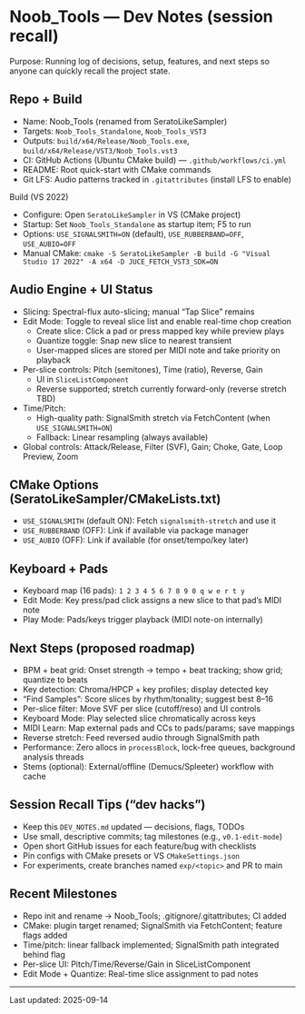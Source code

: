 # Noob_Tools — Dev Notes (session recall)

Purpose: Running log of decisions, setup, features, and next steps so anyone can quickly recall the project state.

## Repo + Build
- Name: Noob_Tools (renamed from SeratoLikeSampler)
- Targets: `Noob_Tools_Standalone`, `Noob_Tools_VST3`
- Outputs: `build/x64/Release/Noob_Tools.exe`, `build/x64/Release/VST3/Noob_Tools.vst3`
- CI: GitHub Actions (Ubuntu CMake build) — `.github/workflows/ci.yml`
- README: Root quick-start with CMake commands
- Git LFS: Audio patterns tracked in `.gitattributes` (install LFS to enable)

Build (VS 2022)
- Configure: Open `SeratoLikeSampler` in VS (CMake project)
- Startup: Set `Noob_Tools_Standalone` as startup item; F5 to run
- Options: `USE_SIGNALSMITH=ON` (default), `USE_RUBBERBAND=OFF`, `USE_AUBIO=OFF`
- Manual CMake: `cmake -S SeratoLikeSampler -B build -G "Visual Studio 17 2022" -A x64 -D JUCE_FETCH_VST3_SDK=ON`

## Audio Engine + UI Status
- Slicing: Spectral-flux auto-slicing; manual “Tap Slice” remains
- Edit Mode: Toggle to reveal slice list and enable real-time chop creation
  - Create slice: Click a pad or press mapped key while preview plays
  - Quantize toggle: Snap new slice to nearest transient
  - User-mapped slices are stored per MIDI note and take priority on playback
- Per-slice controls: Pitch (semitones), Time (ratio), Reverse, Gain
  - UI in `SliceListComponent`
  - Reverse supported; stretch currently forward-only (reverse stretch TBD)
- Time/Pitch:
  - High-quality path: SignalSmith stretch via FetchContent (when `USE_SIGNALSMITH=ON`)
  - Fallback: Linear resampling (always available)
- Global controls: Attack/Release, Filter (SVF), Gain; Choke, Gate, Loop Preview, Zoom

## CMake Options (SeratoLikeSampler/CMakeLists.txt)
- `USE_SIGNALSMITH` (default ON): Fetch `signalsmith-stretch` and use it
- `USE_RUBBERBAND` (OFF): Link if available via package manager
- `USE_AUBIO` (OFF): Link if available (for onset/tempo/key later)

## Keyboard + Pads
- Keyboard map (16 pads): `1 2 3 4 5 6 7 8 9 0 q w e r t y`
- Edit Mode: Key press/pad click assigns a new slice to that pad’s MIDI note
- Play Mode: Pads/keys trigger playback (MIDI note-on internally)

## Next Steps (proposed roadmap)
- BPM + beat grid: Onset strength → tempo + beat tracking; show grid; quantize to beats
- Key detection: Chroma/HPCP + key profiles; display detected key
- “Find Samples”: Score slices by rhythm/tonality; suggest best 8–16
- Per-slice filter: Move SVF per slice (cutoff/reso) and UI controls
- Keyboard Mode: Play selected slice chromatically across keys
- MIDI Learn: Map external pads and CCs to pads/params; save mappings
- Reverse stretch: Feed reversed audio through SignalSmith path
- Performance: Zero allocs in `processBlock`, lock-free queues, background analysis threads
- Stems (optional): External/offline (Demucs/Spleeter) workflow with cache

## Session Recall Tips (“dev hacks”)
- Keep this `DEV_NOTES.md` updated — decisions, flags, TODOs
- Use small, descriptive commits; tag milestones (e.g., `v0.1-edit-mode`)
- Open short GitHub issues for each feature/bug with checklists
- Pin configs with CMake presets or VS `CMakeSettings.json`
- For experiments, create branches named `exp/<topic>` and PR to main

## Recent Milestones
- Repo init and rename → Noob_Tools; .gitignore/.gitattributes; CI added
- CMake: plugin target renamed; SignalSmith via FetchContent; feature flags added
- Time/pitch: linear fallback implemented; SignalSmith path integrated behind flag
- Per-slice UI: Pitch/Time/Reverse/Gain in SliceListComponent
- Edit Mode + Quantize: Real-time slice assignment to pad notes

---
Last updated: 2025-09-14
